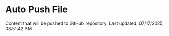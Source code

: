 # Auto Push File

Content that will be pushed to GitHub repository.
Last updated: 07/17/2025, 03:51:42 PM